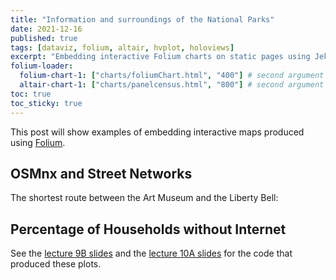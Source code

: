 ```yaml
---
title: "Information and surroundings of the National Parks"
date: 2021-12-16
published: true
tags: [dataviz, folium, altair, hvplot, holoviews]
excerpt: "Embedding interactive Folium charts on static pages using Jekyll."
folium-loader:
  folium-chart-1: ["charts/foliumChart.html", "400"] # second argument is the height
  altair-chart-1: ["charts/panelcensus.html", "800"] # second argument is the height
toc: true
toc_sticky: true
---
```


This post will show examples of embedding interactive maps produced using [Folium](https://github.com/python-visualization/folium).

## OSMnx and Street Networks

The shortest route between the Art Museum and the Liberty Bell:

<div id="folium-chart-1"></div>

## Percentage of Households without Internet

<div id="altair-chart-1"></div>

See the [lecture 9B slides](https://musa-550-fall-2021.github.io/slides/lecture-9B.html) and the [lecture 10A slides](https://musa-550-fall-2021.github.io/slides/lecture-10A.html) for the code that produced these plots.
